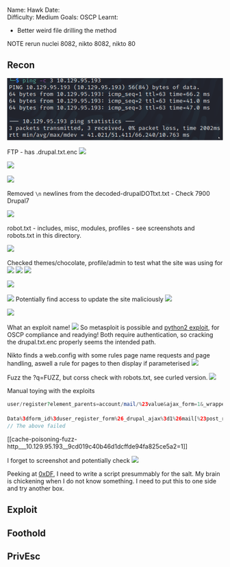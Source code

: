 
Name: Hawk
Date:  
Difficulty:  Medium
Goals:  OSCP 
Learnt:
- Better weird file drilling the method

NOTE rerun nuclei 8082, nikto 8082, nikto 80

## Recon

![ping](Screenshots/ping.png)

FTP - has .drupal.txt.enc
![](ftpgrab.png)

![](ftp-drupal-txt-enc.png)

![](decode.png)

Removed `\n` newlines from the decoded-drupalDOTtxt.txt - Check 7900 Drupal7

![](charsbreakstdout.png)

robot.txt - includes, misc, modules, profiles - see screenshots and robots.txt in this directory.

![](testadminprofile.png)

Checked themes/chocolate, profile/admin to test what the site was using for 
![](cronDOTphp.png)
![](errorpagetestingtwo.png)
![](testadminprofile.png)


![](drupalversion.png)

![](leadstoupdatedotphp.png)
Potentially find access to update the site maliciously 
![](updatescript.png)

![](sqlitelighting.png)

What an exploit name!
![](drupalgeddon3.png)
So metasploit is possible and [python2 exploit](https://github.com/sl4cky/CVE-2018-7600/blob/master/Drupalgeddon2.py), for OSCP compliance and readying!
Both require authentication, so cracking the drupal.txt.enc properly seems the intended path.

Nikto finds a web.config with some rules page name requests and page handling, aswell a rule for pages to then display if parameterised
![](webDOTconfig.png)

Fuzz the ?q=FUZZ, but corss check with robots.txt, see curled version.
![](robots.txt.png)

Manual toying with the exploits
```php
user/register?element_parents=account/mail/%23value&ajax_form=1&_wrapper_format=drupal_ajax

Data%3dform_id%3duser_register_form%26_drupal_ajax%3d1%26mail[%23post_render][]%3dexec%26mail[%23type]%3dmarkup%26mail[%23markup]%3d<%3fphp+eval('cat+/etc/passwd')php>
// The above failed
```

[[cache-poisoning-fuzz-http___10.129.95.193__9cd019c40b46d1dcffde94fa825ce5a2=1]]

I forget to screenshot and potentially check
![](filethefileidiot.png)

Peeking at [0xDF](https://0xdf.gitlab.io/2018/11/30/htb-hawk.html#encrypted-file---brute-with-bash), I need to write a script presummably for the salt. My brain is chickening when I do not know something. I need to put this to one side and try another box.


## Exploit



## Foothold

## PrivEsc

      
